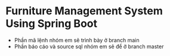 # Furniture Management System Using Spring Boot


  * Phần mã lệnh nhóm em sẽ trình bày ở branch main
  * Phần báo cáo và source sql nhóm em sẽ để ở branch master
